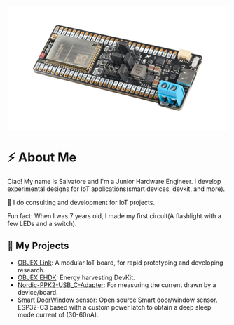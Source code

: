![alt text](https://raw.githubusercontent.com/salvatoreraccardi/salvatoreraccardi/main/3.jpg)

# ⚡ About Me
Ciao! My name is Salvatore and I'm a Junior Hardware Engineer.
I develop experimental designs for IoT applications(smart devices, devkit, and more).

🔸 I do consulting and development for IoT projects.  

Fun fact: When I was 7 years old, I made my first circuit(A flashlight with a few LEDs and a switch).

## 🧪 My Projects

- [OBJEX Link](https://github.com/salvatoreraccardi/OBJEX_LINK): A modular IoT board, for rapid prototyping and developing research. 
- [OBJEX EHDK](https://github.com/salvatoreraccardi/Energy-Harvesting-DevKit): Energy harvesting DevKit. 
- [Nordic-PPK2-USB_C-Adapter](https://github.com/salvatoreraccardi/Nordic-PPK2-USB_C-Adapter): For measuring the current drawn by a device/board.
- [Smart DoorWindow sensor](https://github.com/salvatoreraccardi/Smart-DoorWindow-sensor): Open source Smart door/window sensor. ESP32-C3 based with a custom power latch to obtain a deep sleep mode current of (30-60nA).
